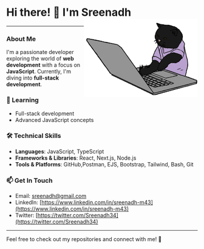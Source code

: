 <div>

# Hi there! 👋 I'm Sreenadh <img align='right' src="cat.gif" height="" width="300" alt="coding cat">


</div>

<div>



</div>

---

### About Me
I'm a passionate developer exploring the world of **web development** with a focus on **JavaScript**. Currently, I'm diving into **full-stack development**.


### 🌱 Learning
- Full-stack development
- Advanced JavaScript concepts

### 🛠️ Technical Skills
- **Languages**: JavaScript, TypeScript
- **Frameworks & Libraries**: React, Next.js, Node.js
- **Tools & Platforms**: GitHub,Postman, EJS, Bootstrap, Tailwind, Bash, Git

### 📫 Get In Touch
- Email: [sreenadh@gmail.com](mailto:sreenadh@gmail.com)
- LinkedIn: [https://www.linkedin.com/in/sreenadh-m43](https://www.linkedin.com/in/sreenadh-m43)
- Twitter: [https://twitter.com/Sreenadh34](https://twitter.com/Sreenadh34)


---

Feel free to check out my repositories and connect with me! 🚀
